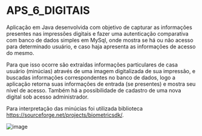 # APS_6_DIGITAIS
Aplicação em Java desenvolvida com objetivo de capturar as informações presentes nas impressões digitais e fazer uma autenticação comparativa com banco de dados simples em MySql, onde mostra se há ou não acesso para determinado usuário, e caso haja apresenta as informações de acesso do mesmo. 

Para que isso ocorre são extraídas informações particulares de casa usuário (minúcias) através de uma imagem digitalizada de sua impressão, e buscadas informações correspondentes no banco de dados, logo a aplicação retorna suas informações de entrada (se presentes) e mostra seu nível de acesso. Também há a possibilidade de cadastro de uma nova digital sob acesso administrador.

Para interpretação das minúcias foi utilizada biblioteca https://sourceforge.net/projects/biometricsdk/.

![image](https://user-images.githubusercontent.com/36456794/229405578-2ea5d2ec-b6db-4098-8854-1b3120e03885.png)
